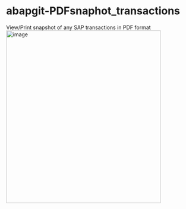 # abapgit-PDFsnaphot_transactions
View/Print snapshot of any SAP transactions in PDF format
<img width="416" height="465" alt="image" src="https://github.com/user-attachments/assets/8a2e5299-ed19-45ae-b8d3-6a43feb7b4e4" />
